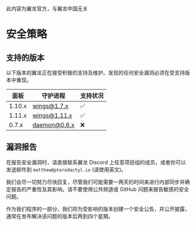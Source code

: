 此内容为翼龙官方，与翼龙中国无关
# 安全策略

## 支持的版本

以下版本的翼龙正在接受积极的支持及维护。发现的任何安全漏洞必须在受支持版本中重现。

| 面板  | 守护进程       | 支持状况          |
|--------|--------------| ------------------ |
| 1.10.x | wings@1.7.x  | :white_check_mark: |
| 1.11.x | wings@1.11.x | :white_check_mark: |
| 0.7.x  | daemon@0.6.x | :x:                |


## 漏洞报告

在报告安全漏洞时，请直接联系翼龙 Discord 上任意项目组的成员，或者你可以发送邮件到 `matthew@pterodactyl.io` (请使用英文)。

我们会尽一切努力尽快回复，尽管我们可能需要一两天的时间来进行内部同步并确定报告的严重性及其影响。请不要使用公共频道或 GitHub 问题来报告敏感的安全问题。

作为我们程序的一部分，我们将为受影响的版本创建一个安全公告，并公开披露，通常在发布解决该问题的版本后两到四个星期。
